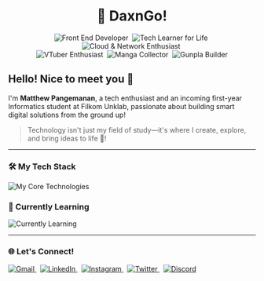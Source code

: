 <h1 align="center">🍞 DaxnGo!</h1>

<p align="center">
  <img src="https://img.shields.io/badge/Front_End_Developer-5a656b?style=for-the-badge" alt="Front End Developer"/>&nbsp;
  <img src="https://img.shields.io/badge/Tech_Learner_for_Life-ff7c43?style=for-the-badge" alt="Tech Learner for Life"/>&nbsp;
  <img src="https://img.shields.io/badge/Cloud_&_Network-2b6777?style=for-the-badge" alt="Cloud & Network Enthusiast"/>&nbsp;
  <br>
  <img src="https://img.shields.io/badge/VTuber_Enthusiast-8A2BE2?style=for-the-badge" alt="VTuber Enthusiast"/>&nbsp;
  <img src="https://img.shields.io/badge/Manga_Collector-4F4F4F?style=for-the-badge" alt="Manga Collector"/>&nbsp;
  <img src="https://img.shields.io/badge/Gunpla_Builder-0047AB?style=for-the-badge" alt="Gunpla Builder"/>
</p>

<h2 align="left">Hello! Nice to meet you 👋</h2>

I'm **Matthew Pangemanan**, a tech enthusiast and an incoming first-year Informatics student at Filkom Unklab, passionate about building smart digital solutions from the ground up!

> Technology isn't just my field of study—it's where I create, explore, and bring ideas to life 🚀!

---
### 🛠️ My Tech Stack

<p align="left">
  <img src="https://skillicons.dev/icons?i=html,css,javascript,bootstrap,tailwind" alt="My Core Technologies" />
</p>

### 🌱 Currently Learning

<p align="left">
  <img src="https://skillicons.dev/icons?i=js,php,laravel,figma,python" alt="Currently Learning" />
</p>

---

### 🌐 Let's Connect!

<p align="left">
  <a href="mailto:matthewpangemanan15@gmail.com">
    <img src="https://skillicons.dev/icons?i=gmail" alt="Gmail"/>
  </a>
  &nbsp;
  <a href="https://www.linkedin.com/in/matthew-pangemanan/">
    <img src="https://skillicons.dev/icons?i=linkedin" alt="LinkedIn"/>
  </a>
  &nbsp;
  <a href="https://www.instagram.com/mattcodes/">
    <img src="https://skillicons.dev/icons?i=instagram" alt="Instagram"/>
  </a>
  &nbsp;
  <a href="https://twitter.com/hellopassingby">
    <img src="https://skillicons.dev/icons?i=twitter" alt="Twitter"/>
  </a>
  &nbsp;
  <a href="https://discord.gg/your-invite-code"> <img src="https://skillicons.dev/icons?i=discord" alt="Discord"/>
  </a>
</p>

